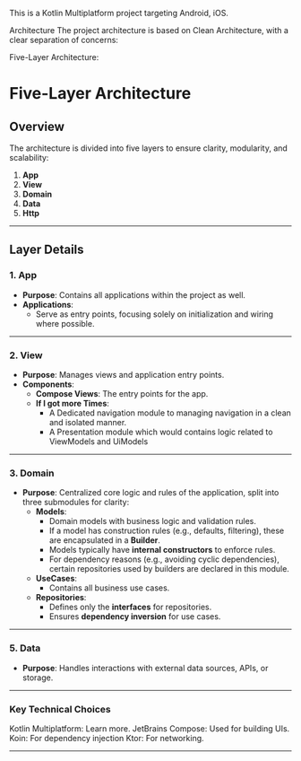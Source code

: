 This is a Kotlin Multiplatform project targeting Android, iOS.

Architecture
The project architecture is based on Clean Architecture, with a clear separation of concerns:

Five-Layer Architecture:
# Five-Layer Architecture

## Overview

The architecture is divided into five layers to ensure clarity, modularity, and scalability:

1. **App**
2. **View**
4. **Domain**
5. **Data**
5. **Http**

---

## Layer Details

### 1. App
- **Purpose**: Contains all applications within the project as well.
- **Applications**:
  - Serve as entry points, focusing solely on initialization and wiring where possible.

---

### 2. View
- **Purpose**: Manages views and application entry points.
- **Components**:
  - **Compose Views**: The entry points for the app.
  - **If I got more Times**:
     - A Dedicated navigation module to managing navigation in a clean and isolated manner.
     - A Presentation module which would contains logic related to ViewModels and UiModels

---

### 3. Domain
- **Purpose**: Centralized core logic and rules of the application, split into three submodules for clarity:
  - **Models**:
    - Domain models with business logic and validation rules.
    - If a model has construction rules (e.g., defaults, filtering), these are encapsulated in a **Builder**.
    - Models typically have **internal constructors** to enforce rules.
    - For dependency reasons (e.g., avoiding cyclic dependencies), certain repositories used by builders are declared in this module.
  - **UseCases**:
    - Contains all business use cases.
  - **Repositories**:
    - Defines only the **interfaces** for repositories.
    - Ensures **dependency inversion** for use cases.

---

### 5. Data
- **Purpose**: Handles interactions with external data sources, APIs, or storage.

---

### Key Technical Choices

Kotlin Multiplatform: Learn more.
JetBrains Compose: Used for building UIs.
Koin: For dependency injection
Ktor: For networking.

---


